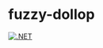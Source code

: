 # fuzzy-dollop

[![.NET](https://github.com/andrew-hillier/fuzzy-dollop/actions/workflows/dotnet.yml/badge.svg)](https://github.com/andrew-hillier/fuzzy-dollop/actions/workflows/dotnet.yml)
